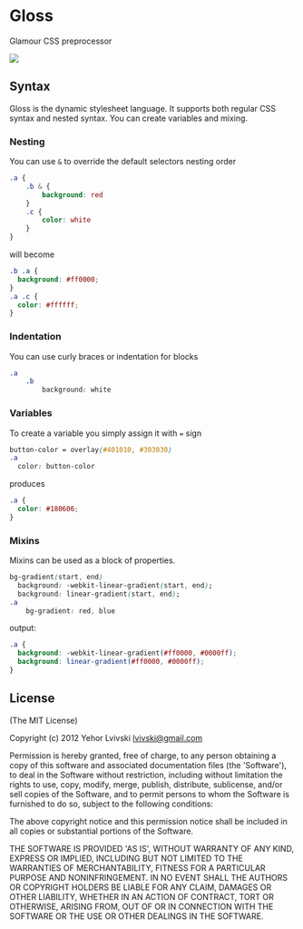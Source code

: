 # Gloss
Glamour CSS preprocessor

[![](https://drone.io/lvivski/gloss/status.png)](https://drone.io/lvivski/gloss/latest)

## Syntax
Gloss is the dynamic stylesheet language. It supports both regular CSS syntax and nested syntax. You can create variables and mixing.

### Nesting
You can use `&` to override the default selectors nesting order
```css
.a {
	.b & {
		background: red
	}
	.c {
		color: white
	}
}
```
will become
```css
.b .a {
  background: #ff0000;
}
.a .c {
  color: #ffffff;
}
```

### Indentation
You can use curly braces or indentation for blocks
```css
.a
	.b
		background: white
```

### Variables
To create a variable you simply assign it with `=` sign
```css
button-color = overlay(#401010, #303030)
.a
  color: button-color
```
produces
```css
.a {
  color: #180606;
}
```

### Mixins
Mixins can be used as a block of properties.
```css
bg-gradient(start, end)
  background: -webkit-linear-gradient(start, end);
  background: linear-gradient(start, end);
.a
	bg-gradient: red, blue
```
output:
```css
.a {
  background: -webkit-linear-gradient(#ff0000, #0000ff);
  background: linear-gradient(#ff0000, #0000ff);
}
```


## License

(The MIT License)

Copyright (c) 2012 Yehor Lvivski <lvivski@gmail.com>

Permission is hereby granted, free of charge, to any person obtaining
a copy of this software and associated documentation files (the
'Software'), to deal in the Software without restriction, including
without limitation the rights to use, copy, modify, merge, publish,
distribute, sublicense, and/or sell copies of the Software, and to
permit persons to whom the Software is furnished to do so, subject to
the following conditions:

The above copyright notice and this permission notice shall be
included in all copies or substantial portions of the Software.

THE SOFTWARE IS PROVIDED 'AS IS', WITHOUT WARRANTY OF ANY KIND,
EXPRESS OR IMPLIED, INCLUDING BUT NOT LIMITED TO THE WARRANTIES OF
MERCHANTABILITY, FITNESS FOR A PARTICULAR PURPOSE AND NONINFRINGEMENT.
IN NO EVENT SHALL THE AUTHORS OR COPYRIGHT HOLDERS BE LIABLE FOR ANY
CLAIM, DAMAGES OR OTHER LIABILITY, WHETHER IN AN ACTION OF CONTRACT,
TORT OR OTHERWISE, ARISING FROM, OUT OF OR IN CONNECTION WITH THE
SOFTWARE OR THE USE OR OTHER DEALINGS IN THE SOFTWARE.